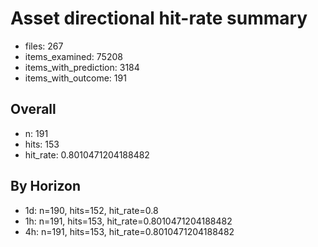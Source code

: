 # Asset directional hit-rate summary
- files: 267
- items_examined: 75208
- items_with_prediction: 3184
- items_with_outcome: 191

## Overall
- n: 191
- hits: 153
- hit_rate: 0.8010471204188482

## By Horizon
- 1d: n=190, hits=152, hit_rate=0.8
- 1h: n=191, hits=153, hit_rate=0.8010471204188482
- 4h: n=191, hits=153, hit_rate=0.8010471204188482
